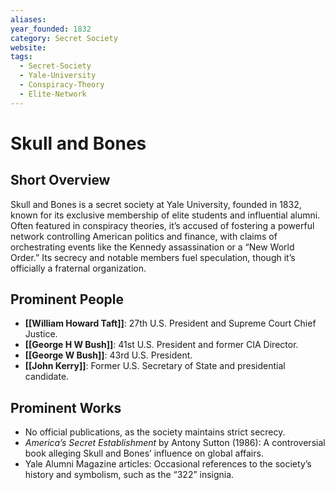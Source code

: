 ```yaml
---
aliases:
year_founded: 1832
category: Secret Society
website:
tags:
  - Secret-Society
  - Yale-University
  - Conspiracy-Theory
  - Elite-Network
---
```

# Skull and Bones

## Short Overview

Skull and Bones is a secret society at Yale University, founded in 1832, known for its exclusive membership of elite students and influential alumni. Often featured in conspiracy theories, it’s accused of fostering a powerful network controlling American politics and finance, with claims of orchestrating events like the Kennedy assassination or a “New World Order.” Its secrecy and notable members fuel speculation, though it’s officially a fraternal organization.[](https://www.history.com/articles/secret-societies-freemasons-knights-templar)[](https://www4.acenet.edu/secret-societies-harvard)[](https://x.com/Colourz_0/status/1625390373009858560)

## Prominent People

- **[[William Howard Taft]]**: 27th U.S. President and Supreme Court Chief Justice.
- **[[George H W Bush]]**: 41st U.S. President and former CIA Director.
- **[[George W Bush]]**: 43rd U.S. President.
- **[[John Kerry]]**: Former U.S. Secretary of State and presidential candidate.

## Prominent Works

- No official publications, as the society maintains strict secrecy.
- *America’s Secret Establishment* by Antony Sutton (1986): A controversial book alleging Skull and Bones’ influence on global affairs.
- Yale Alumni Magazine articles: Occasional references to the society’s history and symbolism, such as the “322” insignia.[](https://www.history.com/articles/secret-societies-freemasons-knights-templar)
